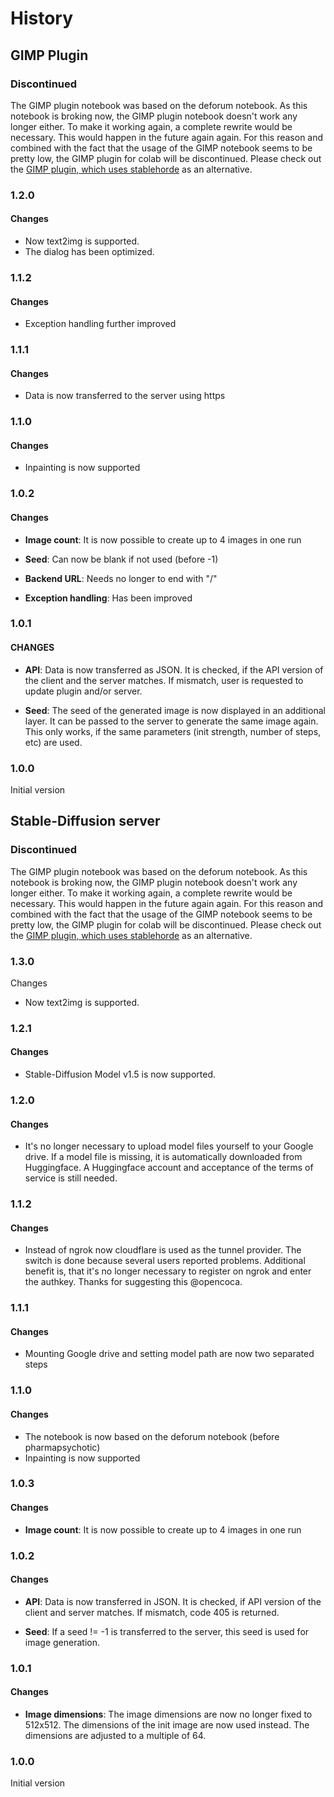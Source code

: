 # History
## GIMP Plugin
### Discontinued
The GIMP plugin notebook was based on the deforum notebook. As this notebook is broking now, the GIMP plugin notebook doesn't work any longer either. To make it working again, a complete rewrite would be necessary. This would happen in the future again again. For this reason and combined with the fact that the usage of the GIMP notebook seems to be pretty low, the GIMP plugin for colab will be discontinued. Please check out the [GIMP plugin, which uses stablehorde](https://github.com/blueturtleai/gimp-stable-diffusion/tree/main/stablehorde) as an alternative.

### 1.2.0
#### Changes
- Now text2img is supported.
- The dialog has been optimized.

### 1.1.2
#### Changes
- Exception handling further improved

### 1.1.1
#### Changes
- Data is now transferred to the server using https

### 1.1.0
#### Changes
- Inpainting is now supported

### 1.0.2
#### Changes
- **Image count**: It is now possible to create up to 4 images in one run

- **Seed**: Can now be blank if not used (before -1)

- **Backend URL**: Needs no longer to end with "/"

- **Exception handling**: Has been improved

### 1.0.1
#### CHANGES
- **API**: Data is now transferred as JSON. It is checked, if the API version of the client and the server matches. If mismatch, user is requested to update plugin and/or server. 

- **Seed**: The seed of the generated image is now displayed in an additional layer. It can be passed to the server to generate the same image again. This only works, if the same parameters (init strength, number of steps, etc) are used.

### 1.0.0
Initial version

## Stable-Diffusion server
### Discontinued
The GIMP plugin notebook was based on the deforum notebook. As this notebook is broking now, the GIMP plugin notebook doesn't work any longer either. To make it working again, a complete rewrite would be necessary. This would happen in the future again again. For this reason and combined with the fact that the usage of the GIMP notebook seems to be pretty low, the GIMP plugin for colab will be discontinued. Please check out the [GIMP plugin, which uses stablehorde](https://github.com/blueturtleai/gimp-stable-diffusion/tree/main/stablehorde) as an alternative.

### 1.3.0
Changes
- Now text2img is supported.

### 1.2.1
#### Changes
- Stable-Diffusion Model v1.5 is now supported.

### 1.2.0
#### Changes
- It's no longer necessary to upload model files yourself to your Google drive. If a model file is missing, it is automatically downloaded from Huggingface. A Huggingface account and acceptance of the terms of service is still needed.

### 1.1.2
#### Changes
- Instead of ngrok now cloudflare is used as the tunnel provider. The switch is done because several users reported problems. Additional benefit is, that it's no longer necessary to register on ngrok and enter the authkey. Thanks for suggesting this @opencoca.

### 1.1.1
#### Changes
- Mounting Google drive and setting model path are now two separated steps

### 1.1.0
#### Changes
- The notebook is now based on the deforum notebook (before pharmapsychotic)
- Inpainting is now supported

### 1.0.3
#### Changes
- **Image count**: It is now possible to create up to 4 images in one run

### 1.0.2
#### Changes
- **API**: Data is now transferred in JSON. It is checked, if API version of the client and server matches. If mismatch, code 405 is returned.

- **Seed**: If a seed != -1 is transferred to the server, this seed is used for image generation.

### 1.0.1
#### Changes
- **Image dimensions**: The image dimensions are now no longer fixed to 512x512. The dimensions of the init image are now used instead. The dimensions are adjusted to a multiple of 64.

### 1.0.0
Initial version
